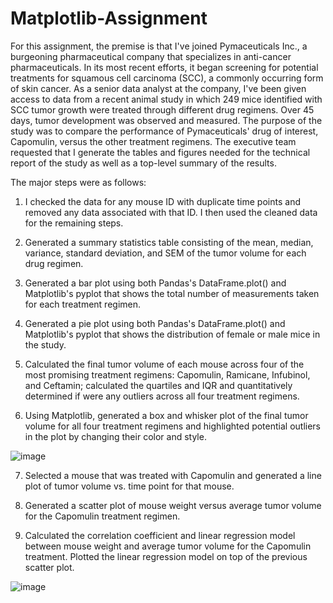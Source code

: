 # Matplotlib-Assignment

For this assignment, the premise is that I've joined Pymaceuticals Inc., a burgeoning pharmaceutical company that specializes in anti-cancer pharmaceuticals. In its most recent efforts, it began screening for potential treatments for squamous cell carcinoma (SCC), a commonly occurring form of skin cancer.
As a senior data analyst at the company, I've been given access to data from a recent animal study in which 249 mice identified with SCC tumor growth were treated through different drug regimens. Over 45 days, tumor development was observed and measured. The purpose of the study was to compare the performance of Pymaceuticals' drug of interest, Capomulin, versus the other treatment regimens. The executive team requested that I generate the tables and figures needed for the technical report of the study as well as a top-level summary of the results.

The major steps were as follows:


1. I checked the data for any mouse ID with duplicate time points and removed any data associated with that ID. I then used the cleaned data for the remaining steps.

2. Generated a summary statistics table consisting of the mean, median, variance, standard deviation, and SEM of the tumor volume for each drug regimen.

3. Generated a bar plot using both Pandas's DataFrame.plot() and Matplotlib's pyplot that shows the total number of measurements taken for each treatment regimen. 

4. Generated a pie plot using both Pandas's DataFrame.plot() and Matplotlib's pyplot that shows the distribution of female or male mice in the study.

5. Calculated the final tumor volume of each mouse across four of the most promising treatment regimens: Capomulin, Ramicane, Infubinol, and Ceftamin; calculated the quartiles and IQR and quantitatively determined if were any outliers across all four treatment regimens.

6. Using Matplotlib, generated a box and whisker plot of the final tumor volume for all four treatment regimens and highlighted potential outliers in the plot by changing their color and style.

![image](https://user-images.githubusercontent.com/75215001/127552132-3d95cf7f-4ab9-448d-bb8f-eaddc8a78d3a.png)


7. Selected a mouse that was treated with Capomulin and generated a line plot of tumor volume vs. time point for that mouse.

8. Generated a scatter plot of mouse weight versus average tumor volume for the Capomulin treatment regimen.

9. Calculated the correlation coefficient and linear regression model between mouse weight and average tumor volume for the Capomulin treatment. Plotted the linear regression model on top of the previous scatter plot.

![image](https://user-images.githubusercontent.com/75215001/127552214-6f1abb17-3660-4251-9fc2-3cf095aa5b15.png)




